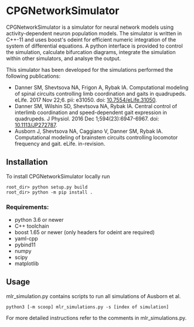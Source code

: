 # CPGNetworkSimulator
CPGNetworkSimulator is a simulator for neural network models using activity-dependent neuron population models. The simulator is written in C++-11 and uses boost's odeint for efficient numeric integration of the system of differential equations. A python interface is provided to control the simulation, calculate bifurcation diagrams, integrate the simulation within other simulators, and analsye the output. 

This simulator has been developed for the simulations performed the following publications:
- Danner SM, Shevtsova NA, Frigon A, Rybak IA. Computational modeling of spinal circuits controlling limb coordination and gaits in quadrupeds. eLife. 2017 Nov 22;6. pii: e31050. doi: [10.7554/eLife.31050](http://doi.org/10.7554/eLife.31050). 
- Danner SM, Wilshin SD, Shevtsova NA, Rybak IA. Central control of interlimb coordination and speed-dependent gait expression in quadrupeds. J Physiol. 2016 Dec 1;594(23):6947-6967. doi: [10.1113/JP272787](http://doi.org/10.1113/JP272787). 
- Ausborn J, Shevtsova NA, Caggiano V, Danner SM, Rybak IA. Computational modeling of brainstem circuits controlling locomotor frequency and gait. eLife. in-revision.

## Installation
To install CPGNetworkSimulator locally run
```
root_dir> python setup.py build
root_dir> python -m pip install .
```
### Requirements: 
- python 3.6 or newer
- C++ toolchain
- boost 1.65 or newer (only headers for odeint are required)
- yaml-cpp
- pybind11
- numpy
- scipy
- matplotlib

## Usage
mlr_simulation.py contains scripts to run all simulations of Ausborn et al.
```
python3 [-m scoop] mlr_simulations.py -s [index of simulation]
```
For more detailed instructions refer to the comments in mlr_simulations.py.
